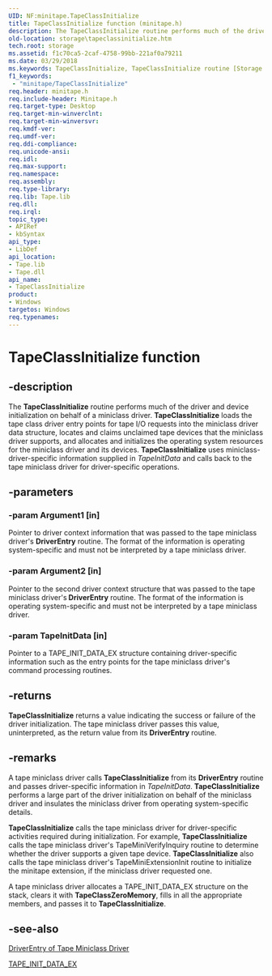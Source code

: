 ```yaml
---
UID: NF:minitape.TapeClassInitialize
title: TapeClassInitialize function (minitape.h)
description: The TapeClassInitialize routine performs much of the driver and device initialization on behalf of a miniclass driver.
old-location: storage\tapeclassinitialize.htm
tech.root: storage
ms.assetid: f1c70ca5-2caf-4758-99bb-221af0a79211
ms.date: 03/29/2018
ms.keywords: TapeClassInitialize, TapeClassInitialize routine [Storage Devices], minitape/TapeClassInitialize, storage.tapeclassinitialize, tapeclas_92bf66d9-2a7b-4853-ad25-b6f854533a4e.xml
f1_keywords:
 - "minitape/TapeClassInitialize"
req.header: minitape.h
req.include-header: Minitape.h
req.target-type: Desktop
req.target-min-winverclnt: 
req.target-min-winversvr: 
req.kmdf-ver: 
req.umdf-ver: 
req.ddi-compliance: 
req.unicode-ansi: 
req.idl: 
req.max-support: 
req.namespace: 
req.assembly: 
req.type-library: 
req.lib: Tape.lib
req.dll: 
req.irql: 
topic_type:
- APIRef
- kbSyntax
api_type:
- LibDef
api_location:
- Tape.lib
- Tape.dll
api_name:
- TapeClassInitialize
product:
- Windows
targetos: Windows
req.typenames: 
---
```


# TapeClassInitialize function


## -description


The <b>TapeClassInitialize</b> routine performs much of the driver and device initialization on behalf of a miniclass driver. <b>TapeClassInitialize</b> loads the tape class driver entry points for tape I/O requests into the miniclass driver data structure, locates and claims unclaimed tape devices that the miniclass driver supports, and allocates and initializes the operating system resources for the miniclass driver and its devices. <b>TapeClassInitialize</b> uses miniclass-driver-specific information supplied in <i>TapeInitData</i> and calls back to the tape miniclass driver for driver-specific operations.


## -parameters




### -param Argument1 [in]

Pointer to driver context information that was passed to the tape miniclass driver's <b>DriverEntry</b> routine. The format of the information is operating system-specific and must not be interpreted by a tape miniclass driver.


### -param Argument2 [in]

Pointer to the second driver context structure that was passed to the tape miniclass driver's<b> DriverEntry</b> routine. The format of the information is operating system-specific and must not be interpreted by a tape miniclass driver.


### -param TapeInitData [in]

Pointer to a TAPE_INIT_DATA_EX structure containing driver-specific information such as the entry points for the tape miniclass driver's command processing routines.


## -returns



<b>TapeClassInitialize</b> returns a value indicating the success or failure of the driver initialization. The tape miniclass driver passes this value, uninterpreted, as the return value from its <b>DriverEntry</b> routine.




## -remarks



A tape miniclass driver calls <b>TapeClassInitialize</b> from its <b>DriverEntry</b> routine and passes driver-specific information in <i>TapeInitData</i>. <b>TapeClassInitialize</b> performs a large part of the driver initialization on behalf of the miniclass driver and insulates the miniclass driver from operating system-specific details.

<b>TapeClassInitialize</b> calls the tape miniclass driver for driver-specific activities required during initialization. For example, <b>TapeClassInitialize</b> calls the tape miniclass driver's TapeMiniVerifyInquiry routine to determine whether the driver supports a given tape device. <b>TapeClassInitialize</b> also calls the tape miniclass driver's TapeMiniExtensionInit routine to initialize the minitape extension, if the miniclass driver requested one.

A tape miniclass driver allocates a TAPE_INIT_DATA_EX structure on the stack, clears it with <b>TapeClassZeroMemory</b>, fills in all the appropriate members, and passes it to <b>TapeClassInitialize</b>.




## -see-also




<a href="https://docs.microsoft.com/windows-hardware/drivers/storage/driverentry-of-tape-miniclass-driver">DriverEntry of Tape Miniclass Driver</a>



<a href="https://docs.microsoft.com/windows-hardware/drivers/ddi/minitape/ns-minitape-_tape_init_data_ex">TAPE_INIT_DATA_EX</a>
 

 


